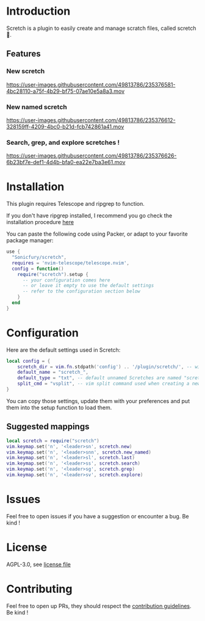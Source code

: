 # Introduction

Scretch is a plugin to easily create and manage scratch files, called scretch 🙂.

## Features
### New scretch

https://user-images.githubusercontent.com/49813786/235376581-4bc28110-a75f-4b29-bf75-07ae10e5a8a3.mov

### New named scretch

https://user-images.githubusercontent.com/49813786/235376612-328159ff-4209-4bc0-b21d-fcb742861a41.mov

### Search, grep, and explore scretches !

https://user-images.githubusercontent.com/49813786/235376626-6b23bf7e-def1-4d4b-bfa0-ea22e7ba3e61.mov

# Installation

This plugin requires Telescope and ripgrep to function.

If you don't have ripgrep installed, I recommend you go check the installation procedure [here](https://github.com/BurntSushi/ripgrep#installation)

You can paste the following code using Packer, or adapt to your favorite package manager:

```lua
use {
  "Sonicfury/scretch",
  requires = 'nvim-telescope/telescope.nvim',
  config = function()
    require("scretch").setup {
      -- your configuration comes here
      -- or leave it empty to use the default settings
      -- refer to the configuration section below
    }
  end
}
```

# Configuration

Here are the default settings used in Scretch:
```lua
local config = {
    scretch_dir = vim.fn.stdpath('config') .. '/plugin/scretch/', -- will be created if it doesn't exist
    default_name = "scretch_",
    default_type = "txt", -- default unnamed Scretches are named "scretch_*.txt"
    split_cmd = "vsplit", -- vim split command used when creating a new Scretch
}
```
You can copy those settings, update them with your preferences and put them into the setup function to load them.

## Suggested mappings

```lua
local scretch = require("scretch")
vim.keymap.set('n', '<leader>sn', scretch.new)
vim.keymap.set('n', '<leader>snn', scretch.new_named)
vim.keymap.set('n', '<leader>sl', scretch.last)
vim.keymap.set('n', '<leader>ss', scretch.search)
vim.keymap.set('n', '<leader>sg', scretch.grep)
vim.keymap.set('n', '<leader>sv', scretch.explore)
```

# Issues

Feel free to open issues if you have a suggestion or encounter a bug. Be kind !

# License

AGPL-3.0, see [license file](./LICENSE.md)

# Contributing

Feel free to open up PRs, they should respect the [contribution guidelines](./CONTRIBUTING.md). Be kind ! 
